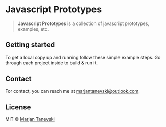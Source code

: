 # Javascript Prototypes

> **Javascript Prototypes** is a collection of javascript prototypes, examples, etc.

## Getting started

To get a local copy up and running follow these simple example steps. Go through each project inside to build & run it.

## Contact

For contact, you can reach me at [marjantanevski@outlook.com](marjantanevski@outlook.com).

## License

MIT © [Marjan Tanevski](marjantanevski@outlook.com)
